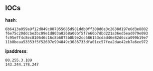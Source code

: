 
## IOCs

__hash__:

```text
6b6413a059a9f12d849c007055685d981ddb0ff308d6e3c2638d197e6d3e8802
f6e75c20ddcbe3bc09e1d803a8268a00bf5f7e66b7dbd221a36ed5ead079e093
fc95e7f4c8ec810646c16c8b6075b0b9e2cc686153cdad46e82d6cca099b19e7
11b8beaa53353f5f52607e994849c3086733dfa01cc57fea2dae42eb7a6ee972
```
__ipaddress__:

```text
80.255.3.109
143.244.178.247
```